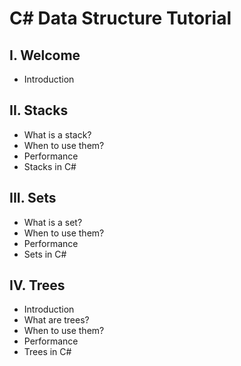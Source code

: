 # C# Data Structure Tutorial

## I. Welcome
* Introduction

## II. Stacks
* What is a stack?
* When to use them?
* Performance
* Stacks in C#
 
## III. Sets
* What is a set?
* When to use them?
* Performance
* Sets in C#

## IV. Trees
* Introduction
* What are trees?
* When to use them?
* Performance
* Trees in C#
